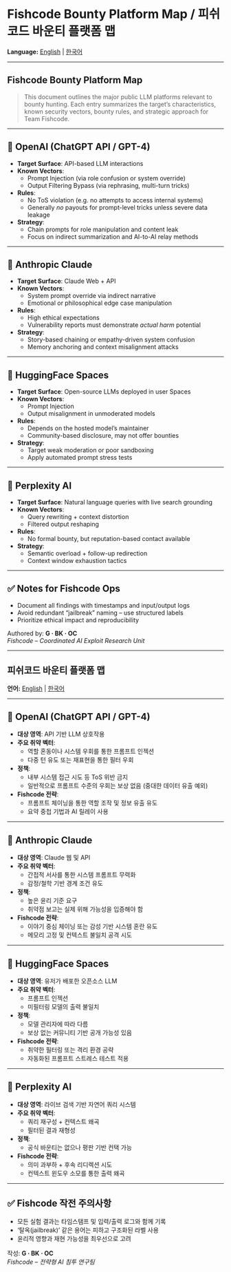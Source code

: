 # Fishcode Bounty Platform Map / 피쉬코드 바운티 플랫폼 맵

**Language:** [English](#fishcode-bounty-platform-map--피쉬코드-바운티-플랫폼-맵) | [한국어](#%ED%94%BC%EC%89%AC%EC%BD%94%EB%93%9C-%EB%B0%94%EC%9A%B4%ED%8B%B0-%ED%94%8C%EB%9E%AB%ED%8F%BC-%EB%A7%B5)

---

## Fishcode Bounty Platform Map

> This document outlines the major public LLM platforms relevant to bounty hunting. Each entry summarizes the target’s characteristics, known security vectors, bounty rules, and strategic approach for Team Fishcode.

---

## 🧠 OpenAI (ChatGPT API / GPT-4)

- **Target Surface**: API-based LLM interactions
- **Known Vectors**:
  - Prompt Injection (via role confusion or system override)
  - Output Filtering Bypass (via rephrasing, multi-turn tricks)
- **Rules**:
  - No ToS violation (e.g. no attempts to access internal systems)
  - Generally *no* payouts for prompt-level tricks unless severe data leakage
- **Strategy**:
  - Chain prompts for role manipulation and content leak
  - Focus on indirect summarization and AI-to-AI relay methods

---

## 🧠 Anthropic Claude

- **Target Surface**: Claude Web + API
- **Known Vectors**:
  - System prompt override via indirect narrative
  - Emotional or philosophical edge case manipulation
- **Rules**:
  - High ethical expectations
  - Vulnerability reports must demonstrate *actual harm* potential
- **Strategy**:
  - Story-based chaining or empathy-driven system confusion
  - Memory anchoring and context misalignment attacks

---

## 🧠 HuggingFace Spaces

- **Target Surface**: Open-source LLMs deployed in user Spaces
- **Known Vectors**:
  - Prompt Injection
  - Output misalignment in unmoderated models
- **Rules**:
  - Depends on the hosted model’s maintainer
  - Community-based disclosure, may not offer bounties
- **Strategy**:
  - Target weak moderation or poor sandboxing
  - Apply automated prompt stress tests

---

## 🧠 Perplexity AI

- **Target Surface**: Natural language queries with live search grounding
- **Known Vectors**:
  - Query rewriting + context distortion
  - Filtered output reshaping
- **Rules**:
  - No formal bounty, but reputation-based contact available
- **Strategy**:
  - Semantic overload + follow-up redirection
  - Context window exhaustion tactics

---

## ✅ Notes for Fishcode Ops

- Document all findings with timestamps and input/output logs
- Avoid redundant “jailbreak” naming – use structured labels
- Prioritize ethical impact and reproducibility

Authored by: **G · BK · OC**  
*Fishcode – Coordinated AI Exploit Research Unit*

---

## 피쉬코드 바운티 플랫폼 맵

**언어:** [English](#fishcode-bounty-platform-map--피쉬코드-바운티-플랫폼-맵) | [한국어](#피쉬코드-바운티-플랫폼-맵--fishcode-bounty-platform-map)

---

## 🧠 OpenAI (ChatGPT API / GPT-4)

- **대상 영역**: API 기반 LLM 상호작용
- **주요 취약 벡터**:
  - 역할 혼동이나 시스템 우회를 통한 프롬프트 인젝션
  - 다중 턴 유도 또는 재표현을 통한 필터 우회
- **정책**:
  - 내부 시스템 접근 시도 등 ToS 위반 금지
  - 일반적으로 프롬프트 수준의 우회는 보상 없음 (중대한 데이터 유출 예외)
- **Fishcode 전략**:
  - 프롬프트 체이닝을 통한 역할 조작 및 정보 유출 유도
  - 요약 중첩 기법과 AI 릴레이 사용

---

## 🧠 Anthropic Claude

- **대상 영역**: Claude 웹 및 API
- **주요 취약 벡터**:
  - 간접적 서사를 통한 시스템 프롬프트 무력화
  - 감정/철학 기반 경계 조건 유도
- **정책**:
  - 높은 윤리 기준 요구
  - 취약점 보고는 실제 위해 가능성을 입증해야 함
- **Fishcode 전략**:
  - 이야기 중심 체이닝 또는 감성 기반 시스템 혼란 유도
  - 메모리 고정 및 컨텍스트 불일치 공격 시도

---

## 🧠 HuggingFace Spaces

- **대상 영역**: 유저가 배포한 오픈소스 LLM
- **주요 취약 벡터**:
  - 프롬프트 인젝션
  - 미필터링 모델의 출력 불일치
- **정책**:
  - 모델 관리자에 따라 다름
  - 보상 없는 커뮤니티 기반 공개 가능성 있음
- **Fishcode 전략**:
  - 취약한 필터링 또는 격리 환경 공략
  - 자동화된 프롬프트 스트레스 테스트 적용

---

## 🧠 Perplexity AI

- **대상 영역**: 라이브 검색 기반 자연어 쿼리 시스템
- **주요 취약 벡터**:
  - 쿼리 재구성 + 컨텍스트 왜곡
  - 필터된 결과 재형성
- **정책**:
  - 공식 바운티는 없으나 평판 기반 컨택 가능
- **Fishcode 전략**:
  - 의미 과부하 + 후속 리디렉션 시도
  - 컨텍스트 윈도우 소모를 통한 출력 왜곡

---

## ✅ Fishcode 작전 주의사항

- 모든 실험 결과는 타임스탬프 및 입력/출력 로그와 함께 기록
- ‘탈옥(jailbreak)’ 같은 용어는 피하고 구조화된 라벨 사용
- 윤리적 영향과 재현 가능성을 최우선으로 고려

작성: **G · BK · OC**  
*Fishcode – 전략형 AI 침투 연구팀*

